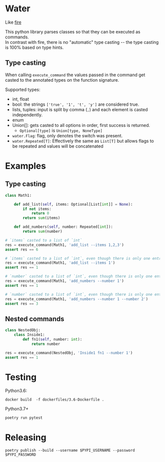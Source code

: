 # Water

Like [fire](https://github.com/google/python-fire)

This python library parses classes so that they can be executed as commands.  
In contrast with fire, there is no "automatic" type casting -- the type casting is 100% based on type hints.

## Type casting

When calling `execute_command` the values passed in the command get casted to the annotated types on the function
signature.

Supported types:

* int, float
* bool: the strings `['true', '1', 't', 'y']` are considered true.
* lists, tuples: input is split by comma (`,`) and each element is casted independently.
* enum
* Union[]: gets casted to all options in order, first success is returned.
  * `Optional[type]` is `Union[type, NoneType]`
* `water.Flag`: flag, only denotes the switch was present.
* `water.Repeated[T]`: Effectively the same as `List[T]` but allows flags to be repeated and values will be concatenated

# Examples

## Type casting

```python
class Math1:

    def add_list(self, items: Optional[List[int]] = None):
        if not items:
            return 0
        return sum(items)

    def add_numbers(self, number: Repeated[int]):
        return sum(number)

# `items` casted to a list of `int`
res = execute_command(Math1, 'add_list --items 1,2,3')
assert res == 6

# `items` casted to a list of `int`, even though there is only one entry
res = execute_command(Math1, 'add_list --items 1')
assert res == 1

# `number` casted to a list of `int`, even though there is only one entry
res = execute_command(Math1, 'add_numbers --number 1')
assert res == 1

# `number` casted to a list of `int`, even though there is only one entry
res = execute_command(Math1, 'add_numbers --number 1 --number 2')
assert res == 3
```

## Nested commands

```python
class NestedObj:
    class Inside1:
        def fn1(self, number: int):
            return number

res = execute_command(NestedObj, 'Inside1 fn1 --number 1')
assert res == 1
```


# Testing

Python3.6:
```
docker build  -f dockerfiles/3.6-Dockerfile .
```

Python3.7+
```
poetry run pytest
```

# Releasing

```
poetry publish --build --username $PYPI_USERNAME --password $PYPI_PASSWORD
```
